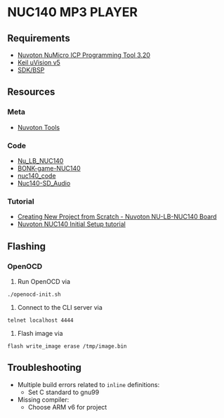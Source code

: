 # NUC140 MP3 PLAYER

## Requirements

* [Nuvoton NuMicro ICP Programming Tool 3.20](https://www.nuvoton.com/resource-download.jsp?tp_GUID=SW1720200221181328)
* [Keil uVision v5](https://www.keil.com/demo/eval/arm.htm)
* [SDK/BSP](https://drive.google.com/file/d/1ZAxvx0Aq6V41U7cmGF6-J-SBrkuUI4_I/view?usp=sharing)

## Resources

### Meta

* [Nuvoton Tools](https://github.com/OpenNuvoton/Nuvoton_Tools)

### Code

* [Nu_LB_NUC140](https://github.com/poyu39/Nu_LB_NUC140)
* [BONK-game-NUC140](https://github.com/hoangdesu/BONK-game-NUC140)
* [nuc140_code](https://github.com/rayee-github/nuc140_code)
* [Nuc140-SD_Audio](https://github.com/vuongductuanktmt/Nuc140-SD_Audio)

### Tutorial

* [Creating New Project from Scratch - Nuvoton NU-LB-NUC140 Board](https://www.youtube.com/watch?v=OubVJVUpvIk)
* [Nuvoton NUC140 Initial Setup tutorial](https://www.youtube.com/watch?v=c-3kSXNbJ78)

## Flashing

### OpenOCD

1. Run OpenOCD via
  ```
  ./openocd-init.sh
  ```
1. Connect to the CLI server via
  ```
  telnet localhost 4444
  ```
1. Flash image via
  ```
  flash write_image erase /tmp/image.bin
  ```

## Troubleshooting

* Multiple build errors related to `inline` definitions:
  - Set C standard to gnu99
* Missing compiler:
  - Choose ARM v6 for project
